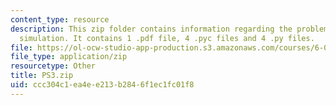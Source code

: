 ```yaml
---
content_type: resource
description: This zip folder contains information regarding the problem set 3 robot
  simulation. It contains 1 .pdf file, 4 .pyc files and 4 .py files.
file: https://ol-ocw-studio-app-production.s3.amazonaws.com/courses/6-0002-introduction-to-computational-thinking-and-data-science-fall-2016/ccc304c1ea4ee213b2846f1ec1fc01f8_PS3.zip
file_type: application/zip
resourcetype: Other
title: PS3.zip
uid: ccc304c1-ea4e-e213-b284-6f1ec1fc01f8
---
```

